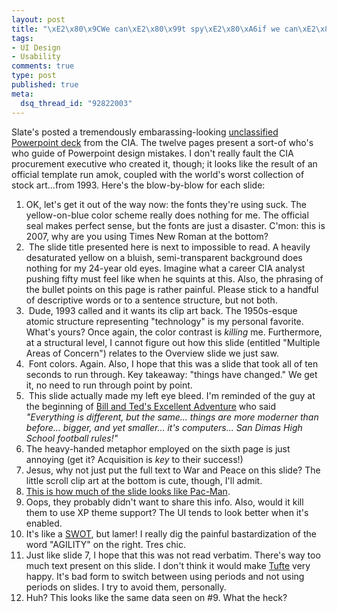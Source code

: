 ```yaml
--- 
layout: post
title: "\xE2\x80\x9CWe can\xE2\x80\x99t spy\xE2\x80\xA6if we can\xE2\x80\x99t buy!\xE2\x80\x9D"
tags: 
- UI Design
- Usability
comments: true
type: post
published: true
meta: 
  dsq_thread_id: "92822003"
---
```

Slate's posted a tremendously embarassing-looking <a href="http://www.slate.com/id/2168032/entry/2168033/">unclassified Powerpoint deck</a> from the CIA. The twelve pages present a sort-of who's who guide of Powerpoint design mistakes. I don't really fault the CIA procurement executive who created it, though; it looks like the result of an official template run amok, coupled with the world's worst collection of stock art...from 1993. Here's the blow-by-blow for each slide:
  <ol>
  	<li>OK, let's get it out of the way now: the fonts they're using suck. The yellow-on-blue color scheme really does nothing for me. The official seal makes perfect sense, but the fonts are just a disaster. C'mon: this is 2007, why are you using Times New Roman at the bottom?</li>
  	<li> The slide title presented here is next to impossible to read. A heavily desaturated yellow on a bluish, semi-transparent background does nothing for my 24-year old eyes. Imagine what a career CIA analyst pushing fifty must feel like when he squints at this. Also, the phrasing of the bullet points on this page is rather painful. Please stick to a handful of descriptive words or to a sentence structure, but not both.</li>
  	<li> Dude, 1993 called and it wants its clip art back. The 1950s-esque atomic structure representing "technology" is my personal favorite. What's yours? Once again, the color contrast is <em>killing </em>me. Furthermore, at a structural level, I cannot figure out how this slide (entitled "Multiple Areas of Concern") relates to the Overview slide we just saw.</li>
  	<li> Font colors. Again. Also, I hope that this was a slide that took all of ten seconds to run through. Key takeaway: "things have changed." We get it, no need to run through point by point.</li>
  	<li> This slide actually made my left eye bleed. I'm reminded of the guy at the beginning of <a href="http://www.imdb.com/title/tt0096928/quotes">Bill and Ted's Excellent Adventure</a> who said <em>"Everything is different, but the same... things are more moderner than before... bigger, and yet smaller... it's computers... San Dimas High School football rules!"</em></li>
  	<li>The heavy-handed metaphor employed on the sixth page is just annoying (get it? Acquisition is <em>key </em>to their success!)</li>
  	<li>Jesus, why not just put the full text to War and Peace on this slide? The little scroll clip art at the bottom is cute, though, I'll admit.</li>
  	<li><a href="http://swivel.com/graphs/show/9324187">This is how much of the slide looks like Pac-Man</a>.</li>
  	<li>Oops, they probably didn't want to share this info. Also, would it kill them to use XP theme support? The UI tends to look better when it's enabled.</li>
  	<li>It's like a <a href="http://en.wikipedia.org/wiki/Swot_analysis">SWOT</a>, but lamer! I really dig the painful bastardization of the word "AGILITY" on the right. Tres chic.</li>
  	<li>Just like slide 7, I hope that this was not read verbatim. There's way too much text present on this slide. I don't think it would make <a href="http://www.aaronsw.com/weblog/000931">Tufte</a> very happy. It's bad form to switch between using periods and not using periods on slides. I try to avoid them, personally.</li>
  	<li>Huh? This looks like the same data seen on #9. What the heck?</li>
  </ol>
